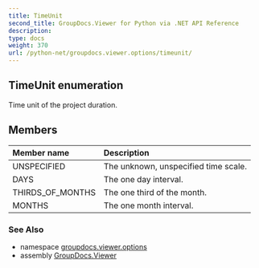 ```yaml
---
title: TimeUnit
second_title: GroupDocs.Viewer for Python via .NET API Reference
description: 
type: docs
weight: 370
url: /python-net/groupdocs.viewer.options/timeunit/
---
```


## TimeUnit enumeration

Time unit of the project duration.

## Members
| Member name | Description |
| :- | :- |
|UNSPECIFIED|The unknown, unspecified time scale.|
|DAYS|The one day interval.|
|THIRDS_OF_MONTHS|The one third of the month.|
|MONTHS|The one month interval.|

### See Also

* namespace [groupdocs.viewer.options](/viewer/python-net/groupdocs.viewer.options/)
* assembly [GroupDocs.Viewer](/viewer/python-net/)

